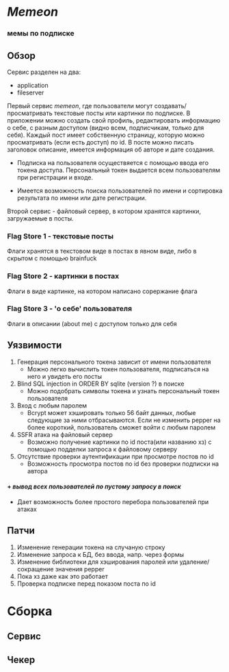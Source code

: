 # *Memeon*
### мемы по подписке
## Обзор
Сервис разделен на два:

- application
- fileserver

Первый сервис *memeon*, где пользователи могут создавать/просматривать текстовые посты или картинки по подписке. В приложении можно создать свой профиль, редактировать информацию о себе, с разным доступом (видно всем, подписчикам, только для себя). Каждый пост имеет собственную страницу, которую можно просматривать (если есть доступ) по id. В посте можно писать заголовок описание, имеется информация об авторе и дате создания. 

- Подписка на пользователя осуществяется с помощью ввода его токена доступа. Персональный токен выдается всем пользователям при регистрации и входе.

- Имеется возможность поиска пользователей по имени и сортировка результата по имени или дате регистрации.

Второй сервис - файловый сервер, в котором хранятся картинки, загружаемые в посты.

### Flag Store 1 - текстовые посты
Флаги хранятся в текстовом виде в постах в явном виде, либо в скрытом с помощью brainfuck

### Flag Store 2 - картинки в постах
Флаги в виде картинке, на котором написано сорержание флага

### Flag Store 3 - 'о себе' пользователя
Флаги в описании (about me) с доступом только для себя

## Уязвимости
1.  Генерация персонального токена зависит от имени пользователя
    - Можно легко вычислить токен пользователя, подписаться на него и увидеть его посты
2.  Blind SQL injection in ORDER BY sqlite (version ?) в поиске
    - Можно подобрать символы токена и узнать персональный токен пользователя
3. Вход с любым паролем
    - Bcrypt может хэшировать только 56 байт данных, любые следующие за ними отбрасываются. Если не изменить pepper на более короткий, пользователь сможет войти с любым паролем
4. SSFR атака на файловый сервер
    - Возможно получение картинки по id поста(или названию хз) с помощью подделки запроса к файловому серверу
5. Отсутствие проверки аутентификации при просмотре постов по id
    - Возможность просмотра постов по id без проверки подписки на автора


#### + ***вывод всех пользователей по пустому запросу в поиск***
- Дает возможность более простого перебора пользователей при атаках

## Патчи
1. Изменение генерации токена на случаную строку
2. Изменение запроса к БД, без ввода, напр. через формы
3. Изменение библиотеки для хэширования паролей или удаление/сокращение значения pepper
4. Пока хз даже как это работает
5. Проверка подписке перед показом поста по id

# Сборка
## Сервис
## Чекер